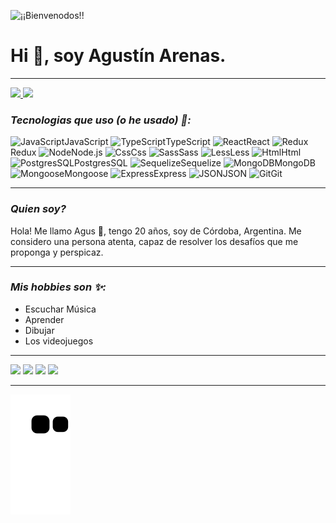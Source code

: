![¡¡Bienvenodos!!](https://user-images.githubusercontent.com/72575052/130719535-1e8e3eba-a947-4e5a-9b7f-87387a27da75.gif)
# Hi 👋, soy Agustín Arenas.

---
<div>
  <a href="https://portfolio-agustin-arenas.web.app/">
    <img height="180em" src="https://github-readme-stats.vercel.app/api?username=ArenasAgustin&show_icons=true&theme=tokyonight&include_all_commits=true&count_private=true" />
    <img height="180em" src="https://github-readme-stats.vercel.app/api/top-langs/?username=ArenasAgustin&layout=compact&theme=tokyonight&langs_count=16" />
  </a>
</div>

### _Tecnologias que uso (o he usado) 👀:_

<div>
  <span><img height="30" width="40" alt="JavaScript" src="https://cdn.jsdelivr.net/gh/devicons/devicon/icons/javascript/javascript-original.svg" />JavaScript</span>
  <span><img height="30" width="40" alt="TypeScript" src="https://cdn.jsdelivr.net/gh/devicons/devicon/icons/typescript/typescript-original.svg" />TypeScript</span>
  <span><img height="30" width="40" alt="React" src="https://cdn.jsdelivr.net/gh/devicons/devicon/icons/react/react-original.svg" />React</span>
  <span><img height="30" width="40" alt="Redux" src="https://cdn.jsdelivr.net/gh/devicons/devicon/icons/redux/redux-original.svg" />Redux</span>
  <span><img height="30" width="40" alt="Node" src="https://cdn.jsdelivr.net/gh/devicons/devicon/icons/nodejs/nodejs-original.svg" />Node.js</span>
  <span><img height="30" width="40" alt="Css" src="https://cdn.jsdelivr.net/gh/devicons/devicon/icons/css3/css3-original.svg" />Css</span>
  <span><img height="30" width="40" alt="Sass" src="https://cdn.jsdelivr.net/gh/devicons/devicon/icons/sass/sass-original.svg" />Sass</span>
  <span><img height="30" width="40" alt="Less" src="https://cdn.jsdelivr.net/gh/devicons/devicon/icons/less/less-plain-wordmark.svg" />Less</span>
  <span><img height="30" width="40" alt="Html" src="https://cdn.jsdelivr.net/gh/devicons/devicon/icons/html5/html5-original.svg" />Html</span>
  <span><img height="30" width="40" alt="PostgresSQL" src="https://cdn.jsdelivr.net/gh/devicons/devicon/icons/postgresql/postgresql-original.svg" />PostgresSQL</span>
  <span><img height="30" width="40" alt="Sequelize" src="https://cdn.jsdelivr.net/gh/devicons/devicon/icons/sequelize/sequelize-original.svg" />Sequelize</span>
  <span><img height="30" width="40" alt="MongoDB" src="https://cdn.jsdelivr.net/gh/devicons/devicon/icons/mongodb/mongodb-original.svg" />MongoDB</span>
  <span><img height="30" width="40" alt="Mongoose" src="https://mongoosejs.com/docs/images/mongoose5_62x30_transparent.png" />Mongoose</span>
  <span><img height="30" width="40" alt="Express" src="https://cdn.jsdelivr.net/gh/devicons/devicon/icons/express/express-original.svg" />Express</span>
  <span><img height="30" width="40" alt="JSON" src="https://cdn.worldvectorlogo.com/logos/json.svg" />JSON</span>
  <span><img height="30" width="40" alt="Git" src="https://cdn.jsdelivr.net/gh/devicons/devicon/icons/git/git-original.svg" />Git</span>
</div>

---
### _Quien soy?_
Hola! Me llamo Agus 👋, tengo 20 años, soy de Córdoba, Argentina. Me considero una persona atenta, capaz de resolver los desafíos que me proponga y perspicaz.

---
### _Mis hobbies son ✨:_
* Escuchar Música
* Aprender
* Dibujar
* Los videojuegos

---
<div> 
  <a href="https://portfolio-agustin-arenas.web.app/" target="_blank"><img src="https://img.shields.io/badge/Portfolio-%23000000.svg?style=for-the-badge&logo=firebase" target="_blank"></a>
 	<a href="https://www.linkedin.com/in/agustin-arenas-barea/" target="_blank"><img src="https://img.shields.io/badge/linkedin-%230077B5.svg?style=for-the-badge&logo=linkedin&logoColor=white" target="_blank"></a>
 <a href="mailto:arenasagustin7@gmail.com" target="_blank"><img src="https://img.shields.io/badge/Gmail-D14836?style=for-the-badge&logo=gmail&logoColor=white" target="_blank"></a> 
  <a href = "https://www.codewars.com/users/ArenasAgustin"><img src="https://img.shields.io/badge/Codewars-B1361E?style=for-the-badge&logo=codewars&logoColor=grey" target="_blank"></a>
</div>

---
![Snake animation](https://github.com/ArenasAgustin/ArenasAgustin/blob/output/github-contribution-grid-snake.svg)
